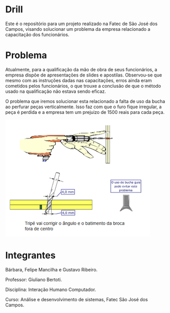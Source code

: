 # Drill

Este é o repositório para um projeto realizado na Fatec de São José dos Campos, visando solucionar um problema da empresa relacionado
a capacitação dos funcionários.

# Problema

Atualmente, para a qualificação da mão de obra de seus funcionários, a empresa dispõe de apresentações de slides e apostilas. Observou-se
que mesmo com as instruções dadas nas capacitações, erros ainda eram cometidos pelos funcionários, o que trouxe a conclusão de que o método
usado na qualificação não estava sendo eficaz.

O problema que iremos solucionar esta relacionado a falta de uso da bucha ao perfurar peças verticalmente. Isso faz com que o furo fique 
irregular, a peça é perdida e a empresa tem um prejuizo de 1500 reais para cada peça.

![](https://github.com/gustasvos/Drill/blob/master/ihc/assets/drillProb.png)

# Integrantes

Bárbara, Felipe Mancilha e Gustavo Ribeiro.

Professor: Giuliano Bertoti.

Disciplina: Interação Humano Computador.

Curso: Análise e desenvolvimento de sistemas, Fatec São José dos Campos.
